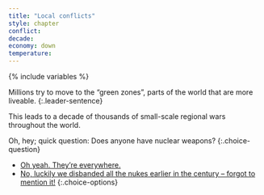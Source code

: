 ```yaml
---
title: "Local conflicts"
style: chapter
conflict: 
decade: 
economy: down
temperature: 
---
```


{% include variables %}

Millions try to move to the “green zones”, parts of the world that are more liveable. 
{:.leader-sentence}

This leads to a decade of thousands of small-scale regional wars throughout the world.

Oh, hey; quick question: Does anyone have nuclear weapons?
{:.choice-question}

- [Oh yeah. They’re everywhere.](chapter_nukes.html)
- [No, luckily we disbanded all the nukes earlier in the century – forgot to mention it!](chapter_small-scale-conflict.html)
{:.choice-options}
